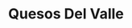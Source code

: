 ---
title: "Quesos Del Valle"
url: /san-salvador/quesos-del-valle-calle-los-sisimiles/
shop: Käse
---